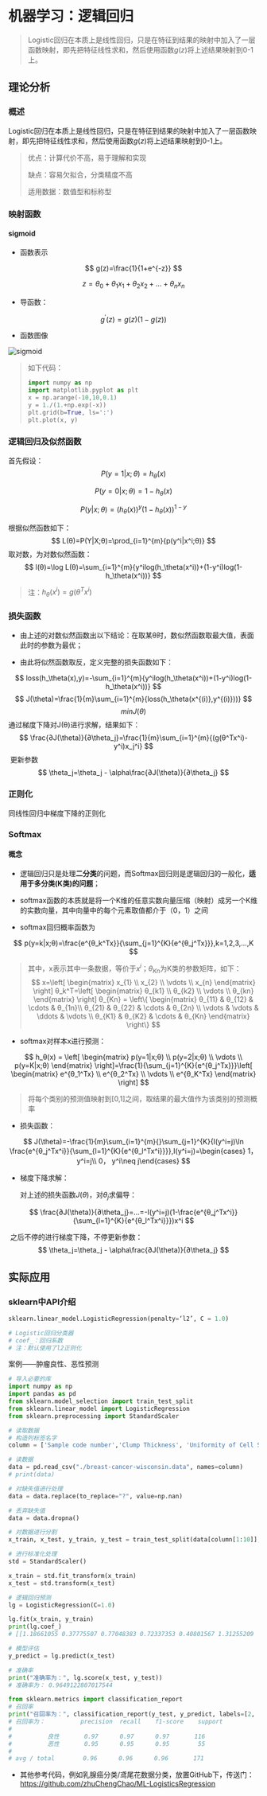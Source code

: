 # 机器学习：逻辑回归

> Logistic回归在本质上是线性回归，只是在特征到结果的映射中加入了一层函数映射，即先把特征线性求和，然后使用函数$g(z)$将上述结果映射到0-1上。

## 理论分析

### 概述

Logistic回归在本质上是线性回归，只是在特征到结果的映射中加入了一层函数映射，即先把特征线性求和，然后使用函数$g(z)$将上述结果映射到0-1上。

> 优点：计算代价不高，易于理解和实现
>
> 缺点：容易欠拟合，分类精度不高
>
> 适用数据：数值型和标称型

### 映射函数

#### sigmoid

* 函数表示

$$
g(z)=\frac{1}{1+e^{-z}}
$$

$$
z = \theta_0+\theta_1x_1+\theta_2x_2+...+\theta_nx_n
$$

* 导函数：

$$
g^{'}(z)=g(z)(1-g(z))
$$

* 函数图像

![sigmoid](https://xycnotes.oss-cn-hangzhou.aliyuncs.com/img/202206251744555.png)

> 如下代码：
>
> ```python
> import numpy as np
> import matplotlib.pyplot as plt
> x = np.arange(-10,10,0.1)
> y = 1./(1.+np.exp(-x))
> plt.grid(b=True, ls=':')
> plt.plot(x, y)
> ```

### 逻辑回归及似然函数

首先假设：
$$
P(y=1|x;θ)=h_θ(x)
$$

$$
P(y=0|x;θ)=1-h_θ(x)
$$

$$
P(y|x;θ)=(h_θ(x))^y(1-h_θ(x))^{1-y}
$$

根据似然函数如下：
$$
L(θ)=P(Y|X;θ)=\prod_{i=1}^{m}{p(y^i|x^i;θ)}
$$
取对数，为对数似然函数：
$$
l(θ)=\log L(θ)=\sum_{i=1}^{m}{y^ilog(h_\theta(x^i))+(1-y^i)log(1-h_\theta(x^i))}
$$

> 注：$h_θ(x^i)=g(θ^Tx^i)$

### 损失函数

* 由上述的对数似然函数出以下结论：在取某θ时，数似然函数取最大值，表面此时的参数为最优；


* 由此将似然函数取反，定义完整的损失函数如下：

$$
loss(h_\theta(x),y)=-\sum_{i=1}^{m}{y^ilog(h_\theta(x^i))+(1-y^i)log(1-h_\theta(x^i))}
$$
$$
J(\theta)=\frac{1}{m}\sum_{i=1}^{m}{loss(h_\theta(x^{(i)},y^{(i)}))}
$$
$$
minJ(\theta)
$$
​	 通过梯度下降对J(θ)进行求解，结果如下：
$$
\frac{∂J(\theta)}{∂\theta_j}=\frac{1}{m}\sum_{i=1}^{m}{(g(θ^Tx^i)-y^i)x_j^i}
$$
​	更新参数
$$
\theta_j=\theta_j - \alpha\frac{∂J(\theta)}{∂\theta_j}
$$

### 正则化

同线性回归中梯度下降的正则化

### Softmax

#### 概念

* 逻辑回归只是处理**二分类**的问题，而Softmax回归则是逻辑回归的一般化，**适用于多分类(K类)的问题**；

* softmax函数的本质就是将一个K维的任意实数向量压缩（映射）成另一个K维的实数向量，其中向量中的每个元素取值都介于（0，1）之间

* softmax回归概率函数为 

$$
p(y=k|x;θ)=\frac{e^{θ_k^Tx}}{\sum_{j=1}^{K}{e^{θ_j^Tx}}},k=1,2,3,...,K
$$

> 其中，x表示其中一条数据，等价于$x^i$；$θ_{Kn}$为K类的参数矩阵，如下：
> $$
> x=\left[ \begin{matrix} x_{1} \\ x_{2} \\ \vdots \\ x_{n} \end{matrix} \right]            θ_k^T=\left[ \begin{matrix} θ_{k1} \\ θ_{k2} \\ \vdots \\ θ_{kn} \end{matrix} \right]   θ_{Kn} = \left\{ \begin{matrix} θ_{11} & θ_{12} & \cdots & θ_{1n}\\ θ_{21} & θ_{22} & \cdots & θ_{2n} \\ \vdots & \vdots & \ddots & \vdots \\ θ_{K1} & θ_{K2} & \cdots & θ_{Kn} \end{matrix} \right\}
> $$

* softmax对样本x进行预测：

$$
h_θ(x) = \left[ \begin{matrix} p(y=1|x;θ) \\ p(y=2|x;θ) \\ \vdots \\ p(y=K|x;θ) \end{matrix} \right]=\frac{1}{\sum_{j=1}^{K}{e^{θ_j^Tx}}}\left[ \begin{matrix} e^{θ_1^Tx} \\ e^{θ_2^Tx} \\ \vdots \\ e^{θ_K^Tx} \end{matrix} \right]
$$

> 将每个类别的预测值映射到[0,1]之间，取结果的最大值作为该类别的预测概率

* 损失函数：

$$
J(\theta)=-\frac{1}{m}\sum_{i=1}^{m}{}\sum_{j=1}^{K}{I(y^i=j)\ln \frac{e^{θ_j^Tx^i}}{\sum_{l=1}^{K}{e^{θ_l^Tx^i}}}},I(y^i=j)=\begin{cases} 1，y^i=j\\ 0， y^i\neq j\end{cases}
$$

* 梯度下降求解：

  对上述的损失函数$J(θ)$，对$θ_j$求偏导：

$$
\frac{∂J(\theta)}{∂\theta_j}=...=-I(y^i=j)(1-\frac{e^{θ_j^Tx^i}}{\sum_{l=1}^{K}{e^{θ_l^Tx^i}}})x^i
$$

​	   之后不停的进行梯度下降，不停更新参数：
$$
\theta_j=\theta_j - \alpha\frac{∂J(\theta)}{∂\theta_j}
$$

## 实际应用

### sklearn中API介绍

```python
sklearn.linear_model.LogisticRegression(penalty=‘l2’, C = 1.0)

# Logistic回归分类器
# coef_：回归系数
# 注：默认使用了l2正则化
```

案例——肿瘤良性、恶性预测

```python
# 导入必要的库
import numpy as np
import pandas as pd
from sklearn.model_selection import train_test_split
from sklearn.linear_model import LogisticRegression
from sklearn.preprocessing import StandardScaler

# 读取数据
# 构造列标签名字
column = ['Sample code number','Clump Thickness', 'Uniformity of Cell Size','Uniformity of Cell Shape','Marginal Adhesion', 'Single Epithelial Cell Size','Bare Nuclei','Bland Chromatin','Normal Nucleoli','Mitoses','Class']

# 读数据
data = pd.read_csv("./breast-cancer-wisconsin.data", names=column)
# print(data)

# 对缺失值进行处理
data = data.replace(to_replace="?", value=np.nan)

# 丢弃缺失值
data = data.dropna()

# 对数据进行分割
x_train, x_test, y_train, y_test = train_test_split(data[column[1:10]], data[column[10]], test_size=0.25)

# 进行标准化处理
std = StandardScaler()

x_train = std.fit_transform(x_train)
x_test = std.transform(x_test)

# 逻辑回归预测
lg = LogisticRegression(C=1.0)

lg.fit(x_train, y_train)
print(lg.coef_)
# [[1.18661055 0.37775507 0.77048383 0.72337353 0.40801567 1.31255209  0.72011434 0.52286549 0.69823535]]

# 模型评估
y_predict = lg.predict(x_test)

# 准确率
print("准确率为：", lg.score(x_test, y_test))
# 准确率为： 0.9649122807017544

from sklearn.metrics import classification_report
# 召回率
print("召回率为：", classification_report(y_test, y_predict, labels=[2, 4], target_names=["良性", "恶性"]))
# 召回率为：          precision  recall    f1-score    support
# 
#          良性       0.97      0.97      0.97       116
#          恶性       0.95      0.95      0.95        55
# 
# avg / total        0.96      0.96      0.96       171
```

* 其他参考代码，例如乳腺癌分类/鸢尾花数据分类，放置GitHub下，传送门：https://github.com/zhuChengChao/ML-LogisticsRegression
